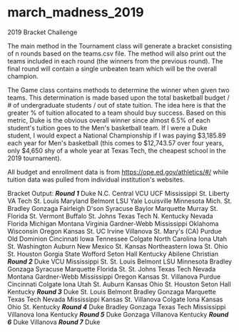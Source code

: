 # march_madness_2019

2019 Bracket Challenge

The main method in the Tournament class will generate a bracket consisting of n rounds based on the teams.csv file. The method will also print out the teams included in each round (the winners from the previous round). The final round will contain a single unbeaten team which will be the overall champion.

The Game class contains methods to determine the winner when given two teams. This determination is made based upon the total basketball budget / # of undergraduate students / out of state tuition.  The idea here is that the greater % of tuition allocated to a team should buy success.  Based on this metric, Duke is the obvious overall winner since almost 6.5% of each student's tuition goes to the Men's basketball team.  If I were a Duke student, I would expect a National Championship if I was paying $3,185.89 each year for Men's basketball (this comes to $12,743.57 over four years, only $4,650 shy of a whole year at Texas Tech, the cheapest school in the 2019 tournament).

All budget and enrollment data is from https://ope.ed.gov/athletics/#/ while tuition data was pulled from individual institution's websites.

Bracket Output:
***Round 1***
Duke
N.C. Central
VCU
UCF
Mississippi St.
Liberty
VA Tech
St. Louis
Maryland
Belmont
LSU
Yale
Louisville
Minnesota
Mich. St.
Bradley
Gonzaga
Fairleigh D'son
Syracuse
Baylor
Marquette
Murray St.
Florida St.
Vermont
Buffalo
St. Johns
Texas Tech
N. Kentucky
Nevada
Florida
Michigan
Montana
Virginia
Gardner-Webb
Mississippi
Oklahoma
Wisconsin
Oregon
Kansas St.
UC Irvine
Villanova
St. Mary's (CA)
Purdue
Old Dominion
Cincinnati
Iowa
Tennessee
Colgate
North Carolina
Iona
Utah St.
Washington
Auburn
New Mexico St.
Kansas
Northeastern
Iowa St.
Ohio St.
Houston
Gorgia State
Wofford
Seton Hall
Kentucky
Abilene Christian
***Round 2***
Duke
VCU
Mississippi St.
St. Louis
Belmont
LSU
Minnesota
Bradley
Gonzaga
Syracuse
Marquette
Florida St.
St. Johns
Texas Tech
Nevada
Montana
Gardner-Webb
Mississippi
Oregon
Kansas St.
Villanova
Purdue
Cincinnati
Colgate
Iona
Utah St.
Auburn
Kansas
Ohio St.
Houston
Seton Hall
Kentucky
***Round 3***
Duke
St. Louis
Belmont
Bradley
Gonzaga
Marquette
Texas Tech
Nevada
Mississippi
Kansas St.
Villanova
Colgate
Iona
Kansas
Ohio St.
Kentucky
***Round 4***
Duke
Bradley
Gonzaga
Texas Tech
Mississippi
Villanova
Iona
Kentucky
***Round 5***
Duke
Gonzaga
Villanova
Kentucky
***Round 6***
Duke
Villanova
***Round 7***
Duke
